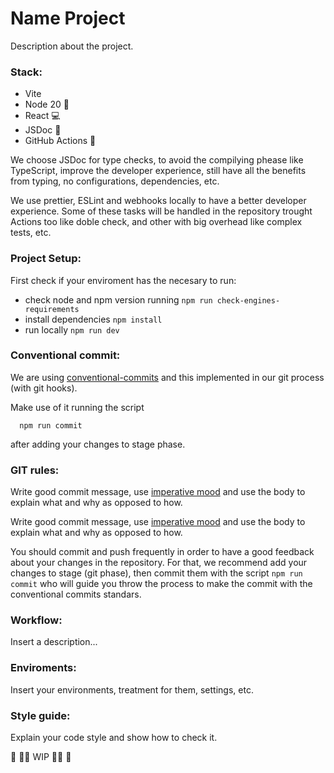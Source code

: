 # Name Project

Description about the project.

### Stack:

- Vite
- Node 20 🚀
- React 💻
- JSDoc 📒
- GitHub Actions 🤖

We choose JSDoc for type checks, to avoid the compilying phease like TypeScript, improve the developer experience, still have all the benefits from typing, no configurations, dependencies, etc.

We use prettier, ESLint and webhooks locally to have a better developer experience. Some of these tasks will be handled in the repository trought Actions too like doble check, and other with big overhead like complex tests, etc.

### Project Setup:

First check if your enviroment has the necesary to run:

- check node and npm version running `npm run check-engines-requirements`
- install dependencies `npm install`
- run locally `npm run dev`

### Conventional commit: 

We are using [conventional-commits](https://www.conventionalcommits.org/en/v1.0.0/) and this implemented in our git process (with git hooks).

Make use of it running the script 
```shell
  npm run commit
```
after adding your changes to stage phase.

### GIT rules:

Write good commit message, use [imperative mood](https://en.wikipedia.org/wiki/Imperative_mood) and use the body to explain what and why as opposed to how.

Write good commit message, use [imperative mood](https://en.wikipedia.org/wiki/Imperative_mood) and use the body to explain what and why as opposed to how.

You should commit and push frequently in order to have a good feedback about your changes in the repository. For that, we recommend add your changes to stage (git phase), then commit them with the script `npm run commit` who will guide you throw the process to make the commit with the conventional commits standars.

### Workflow:

Insert a description...

### Enviroments:

Insert your environments, treatment for them, settings, etc.

### Style guide:

Explain your code style and show how to check it.

🚧 🧑‍💻 WIP 🧑‍💻 🚧
